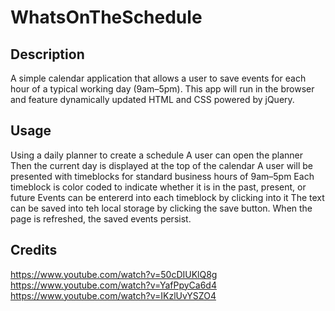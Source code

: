 # WhatsOnTheSchedule

## Description

A simple calendar application that allows a user to save events for each hour of a typical working day (9am&ndash;5pm). This app will run in the browser and feature dynamically updated HTML and CSS powered by jQuery.

## Usage

Using a daily planner to create a schedule
A user can open the planner
Then the current day is displayed at the top of the calendar
A user will be presented with timeblocks for standard business hours of 9am&ndash;5pm
Each timeblock is color coded to indicate whether it is in the past, present, or future
Events can be entererd into each timeblock by clicking into it
The text can be saved into teh local storage by clicking the save button.
When the page is refreshed, the saved events persist.

## Credits
[
](https://www.youtube.com/watch?v=50cDIUKlQ8g)https://www.youtube.com/watch?v=50cDIUKlQ8g
https://www.youtube.com/watch?v=YafPpyCa6d4
[
](https://www.youtube.com/watch?v=IKzlUvYSZO4)https://www.youtube.com/watch?v=IKzlUvYSZO4
